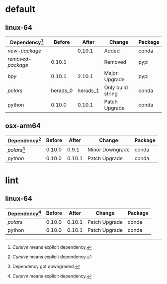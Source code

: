 # default

## linux-64

| Dependency[^1] | Before | After | Change | Package |
| - | - | - | - | - |
|*new-package*||0.10.1|Added|conda|
|*removed-package*|0.10.1||Removed|pypi|
|*bpy*|0.10.1|2.10.1|Major Upgrade|pypi|
|*polars*|herads_0|herads_1|Only build string|conda|
|python|0.10.0|0.10.1|Patch Upgrade|conda|

## osx-arm64

| Dependency[^1] | Before | After | Change | Package |
| - | - | - | - | - |
|*polars*[^2]|0.10.0|0.9.1|Minor Downgrade|conda|
|*python*|0.10.0|0.10.1|Patch Upgrade|conda|

# lint

## linux-64

| Dependency[^1] | Before | After | Change | Package |
| - | - | - | - | - |
|*polars*|0.10.0|0.10.1|Patch Upgrade|conda|
|python|0.10.0|0.10.1|Patch Upgrade|conda|

[^1]: *Cursive* means explicit dependency.
[^2]: Dependency got downgraded.
